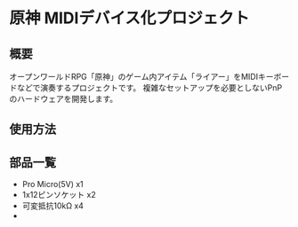 # 原神 MIDIデバイス化プロジェクト

## 概要
オープンワールドRPG「原神」のゲーム内アイテム「ライアー」をMIDIキーボードなどで演奏するプロジェクトです。
複雑なセットアップを必要としないPnPのハードウェアを開発します。

## 使用方法

## 部品一覧
- Pro Micro(5V) x1
- 1x12ピンソケット x2
- 可変抵抗10kΩ x4
- 